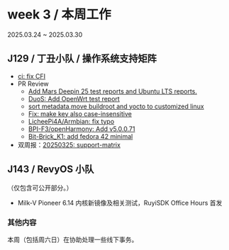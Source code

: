 # week 3 / 本周工作

2025.03.24 ~ 2025.03.30

## J129 / 丁丑小队 / 操作系统支持矩阵

- [ci: fix CFI](https://github.com/ruyisdk/support-matrix/pull/205)
- PR Review
    - [Add Mars Deepin 25 test reports and Ubuntu LTS reports.](https://github.com/ruyisdk/support-matrix/pull/203)
    - [DuoS: Add OpenWrt test report](https://github.com/ruyisdk/support-matrix/pull/204)
    - [sort metadata,move buildroot and yocto to customized linux](https://github.com/ruyisdk/support-matrix/pull/206)
    - [Fix: make key also case-insensitive](https://github.com/ruyisdk/support-matrix/pull/207)
    - [LicheePi4A/Armbian: fix typo](https://github.com/ruyisdk/support-matrix/pull/208)
    - [BPI-F3/openHarmony: Add v5.0.0.71](https://github.com/ruyisdk/support-matrix/pull/209)
    - [Bit-Brick_K1: add fedora 42 minimal](https://github.com/ruyisdk/support-matrix/pull/211)
- 双周报：[20250325: support-matrix](https://github.com/ruyisdk/wechat-articles/pull/136)

## J143 / RevyOS 小队

（仅包含可公开部分。）

- Milk-V Pioneer 6.14 内核新镜像及相关测试，RuyiSDK Office Hours 首发

### 其他内容

本周（包括周六日）在协助处理一些线下事务。